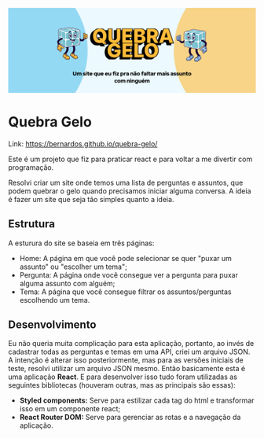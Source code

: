 ![Capa do projeto](/public/Capa.png)
# Quebra Gelo 

Link: https://bernardos.github.io/quebra-gelo/

Este é um projeto que fiz para praticar react e para voltar a me divertir com programação.

Resolvi criar um site onde temos uma lista de perguntas e assuntos, que podem quebrar o gelo quando precisamos iniciar alguma conversa. A ideia é fazer um site que seja tão simples quanto a ideia.

## Estrutura

A esturura do site se baseia em três páginas:
 - Home: A página em que você pode selecionar se quer "puxar um assunto" ou "escolher um tema";
 - Pergunta: A página onde você consegue ver a pergunta para puxar alguma assunto com alguém;
 - Tema: A página que você consegue filtrar os assuntos/perguntas escolhendo um tema.

## Desenvolvimento

Eu não queria muita complicação para esta aplicação, portanto, ao invés de cadastrar todas as perguntas e temas em uma API, criei um arquivo JSON.
A intenção é alterar isso posteriormente, mas para as versões iniciais de teste, resolvi utilizar um arquivo JSON mesmo.
Então basicamente esta é uma aplicação **React**. 
E para desenvolver isso tudo foram utilizadas as seguintes bibliotecas (houveram outras, mas as principais são essas):

- **Styled components:** Serve para estilizar cada tag do html e transformar isso em um componente react;
- **React Router DOM:** Serve para gerenciar as rotas e a navegação da aplicação.